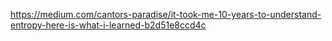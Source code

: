 https://medium.com/cantors-paradise/it-took-me-10-years-to-understand-entropy-here-is-what-i-learned-b2d51e8ccd4c
